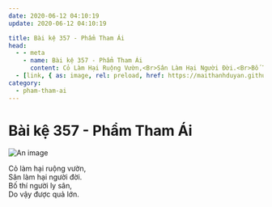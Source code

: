 ```yaml
---
date: 2020-06-12 04:10:19
update: 2020-06-12 04:10:19

title: Bài kệ 357 - Phẩm Tham Ái
head:
  - - meta
    - name: Bài kệ 357 - Phẩm Tham Ái
      content: Cỏ Làm Hại Ruộng Vườn,<Br>Sân Làm Hại Người Đời.<Br>Bố Thí Người Ly Sân,<Br>Do Vậy Được Quả Lớn.<Br>
  - [link, { as: image, rel: preload, href: https://maithanhduyan.github.io/kinh-phap-cu/img/pham-tham-ai/pham-tham-ai-357.jpg }]
category:
  - pham-tham-ai
---
```


# Bài kệ 357 - Phẩm Tham Ái

![An image](/img/pham-tham-ai/pham-tham-ai-357.jpg)

Cỏ làm hại ruộng vườn,<br>Sân làm hại người đời.<br>Bố thí người ly sân,<br>Do vậy được quả lớn.<br>
